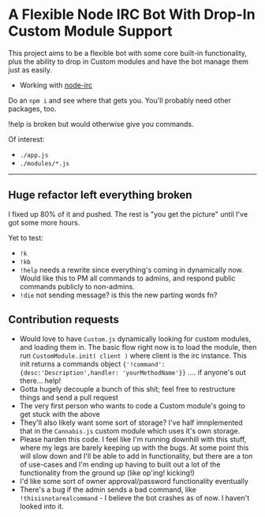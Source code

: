 # A Flexible Node IRC Bot With Drop-In Custom Module Support

This project aims to be a flexible bot with some core built-in functionality, plus the ability to drop in Custom modules and have the bot manage them just as easily.

* Working with [node-irc](https://github.com/martynsmith/node-irc)

Do an `npm i` and see where that gets you. You'll probably need other packages, too.

!help is broken but would otherwise give you commands.

Of interest:

* `./app.js`
* `./modules/*.js`

---

## Huge refactor left everything broken

I fixed up 80% of it and pushed. The rest is "you get the picture" until I've got some more hours.

Yet to test:

* `!k`
* `!kb`
* `!help` needs a rewrite since everything's coming in dynamically now. Would like this to PM all commands to admins, and respond public commands publicly to non-admins.
* `!die` not sending message? is this the new parting words fn?


## Contribution requests

* Would love to have `Custom.js` dynamically looking for custom modules, and loading them in. The basic flow right now is to load the module, then run `CustomModule.init( client )` where client is the irc instance. This init returns a commands object `{'!command':{desc:'Description',handler: 'yourMethodName'}}` .... if anyone's out there... help!
* Gotta hugely decouple a bunch of this shit; feel free to restructure things and send a pull request
* The very first person who wants to code a Custom module's going to get stuck with the above
* They'll also likely want some sort of storage? I've half imnplemented that in the `Cannabis.js` custom module which uses it's own storage.
* Please harden this code. I feel like I'm running downhill with this stuff, where my legs are barely keeping up with the bugs. At some point this will slow down and I'll be able to add in functionality, but there are a ton of use-cases and I'm ending up having to built out a lot of the functionality from the ground up (like op'ing! kicking!)
* I'd like some sort of owner approval/password functionality eventually
* There's a bug if the admin sends a bad command, like `!thisisnotarealcommand` - I believe the bot crashes as of now. I haven't looked into it.